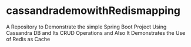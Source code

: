 # cassandrademowithRedismapping
A Repository to Demonstrate the simple Spring Boot Project Using Cassandra DB and Its CRUD Operations and Also It Demonstrates the Use of Redis as Cache
